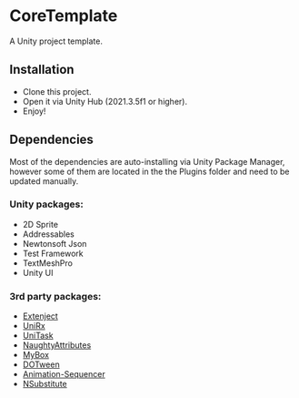 # CoreTemplate
A Unity project template.

## Installation

- Clone this project.
- Open it via Unity Hub (2021.3.5f1 or higher).
- Enjoy!

## Dependencies

Most of the dependencies are auto-installing via Unity Package Manager, however some of them are located in the the Plugins folder and need to be updated manually.

### Unity packages:
- 2D Sprite
- Addressables
- Newtonsoft Json
- Test Framework
- TextMeshPro
- Unity UI

### 3rd party packages:
- [Extenject](https://github.com/Mathijs-Bakker/Extenject)
- [UniRx](https://github.com/neuecc/UniRx)
- [UniTask](https://github.com/Cysharp/UniTask)
- [NaughtyAttributes](https://github.com/dbrizov/NaughtyAttributes)
- [MyBox](https://github.com/Deadcows/MyBox)
- [DOTween](https://github.com/Demigiant/dotween)
- [Animation-Sequencer](https://github.com/brunomikoski/Animation-Sequencer)
- [NSubstitute](https://github.com/nsubstitute/NSubstitute)
